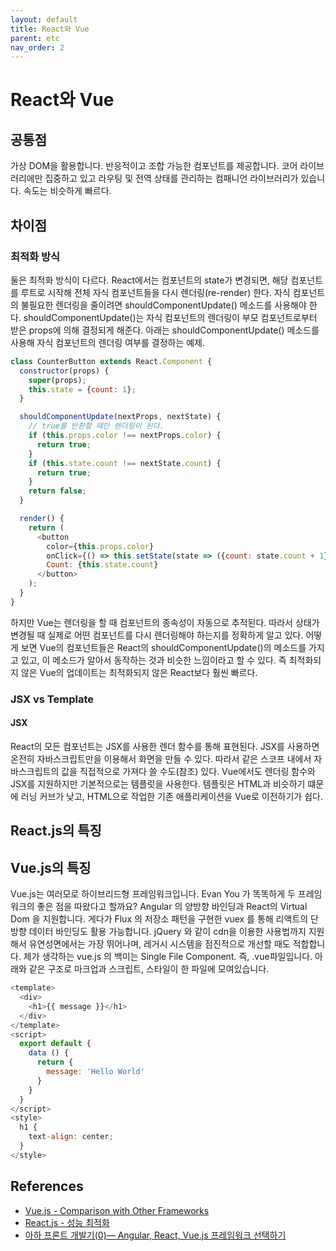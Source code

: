 ```yaml
---
layout: default
title: React와 Vue
parent: etc
nav_order: 2
---
```


# React와 Vue

## 공통점

가상 DOM을 활용합니다.
반응적이고 조합 가능한 컴포넌트를 제공합니다.
코어 라이브러리에만 집중하고 있고 라우팅 및 전역 상태를 관리하는 컴패니언 라이브러리가 있습니다.
속도는 비슷하게 빠르다.

## 차이점

### 최적화 방식

둘은 최적화 방식이 다르다. React에서는 컴포넌트의 state가 변경되면, 해당 컴포넌트를 루트로 시작해 전체 자식 컴포넌트들을 다시 렌더링(re-render) 한다. 자식 컴포넌트의 불필요한 렌더링을 줄이려면 shouldComponentUpdate() 메소드를 사용해야 한다. shouldComponentUpdate()는 자식 컴포넌트의 렌더링이 부모 컴포넌트로부터 받은 props에 의해 결정되게 해준다. 아래는 shouldComponentUpdate() 메소드를 사용해 자식 컴포넌트의 렌더링 여부를 결정하는 예제.

```js
class CounterButton extends React.Component {
  constructor(props) {
    super(props);
    this.state = {count: 1};
  }

  shouldComponentUpdate(nextProps, nextState) {
    // true를 반환할 때만 렌더링이 된다.
    if (this.props.color !== nextProps.color) {
      return true;
    }
    if (this.state.count !== nextState.count) {
      return true;
    }
    return false;
  }

  render() {
    return (
      <button
        color={this.props.color}
        onClick={() => this.setState(state => ({count: state.count + 1}))}>
        Count: {this.state.count}
      </button>
    );
  }
}
```

하지만 Vue는 렌더링을 할 때 컴포넌트의 종속성이 자동으로 추적된다. 따라서 상태가 변경될 때 실제로 어떤 컴포넌트를 다시 렌더링해야 하는지를 정확하게 알고 있다. 어떻게 보면 Vue의 컴포넌트들은 React의 shouldComponentUpdate()의 메소드를 가지고 있고, 이 메소드가 알아서 동작하는 것과 비슷한 느낌이라고 할 수 있다. 즉 최적화되지 않은 Vue의 업데이트는 최적화되지 않은 React보다 훨씬 빠르다.

### JSX vs Template

#### JSX

React의 모든 컴포넌트는 JSX를 사용한 렌더 함수를 통해 표현된다. JSX를 사용하면 온전히 자바스크립트만을 이용해서 화면을 만들 수 있다. 따라서 같은 스코프 내에서 자바스크립트의 값을 직접적으로 가져다 쓸 수도(참조) 있다. Vue에서도 렌더링 함수와 JSX를 지원하지만 기본적으로는 템플릿을 사용한다. 템플릿은 HTML과 비슷하기 떄문에 러닝 커브가 낮고, HTML으로 작업한 기존 애플리케이션을 Vue로 이전하기가 쉽다.

## React.js의 특징

## Vue.js의 특징

Vue.js는 여러모로 하이브리드형 프레임워크입니다. Evan You 가 똑똑하게 두 프레임워크의 좋은 점을 따왔다고 할까요? Angular 의 양방향 바인딩과 React의 Virtual Dom 을 지원합니다. 게다가 Flux 의 저장소 패턴을 구현한 vuex 를 통해 리액트의 단방향 데이터 바인딩도 활용 가능합니다. jQuery 와 같이 cdn을 이용한 사용법까지 지원해서 유연성면에서는 가장 뛰어나며, 레거시 시스템을 점진적으로 개선할 때도 적합합니다. 제가 생각하는 vue.js 의 백미는 Single File Component. 즉, .vue파일입니다. 아래와 같은 구조로 마크업과 스크립트, 스타일이 한 파일에 모여있습니다.

```js
<template>
  <div>
    <h1>{{ message }}</h1>
  </div>
</template>
<script>
  export default {
    data () {
      return {
        message: 'Hello World'
      }
    }
  }
</script>
<style>
  h1 {
    text-align: center;
  }
</style>
```

## References

* [Vue.js - Comparison with Other Frameworks](https://vuejs.org/v2/guide/comparison.html)
* [React.js - 성능 최적화](https://ko.reactjs.org/docs/optimizing-performance.html#shouldcomponentupdate-in-action)
* [아하 프론트 개발기(0)— Angular, React, Vue.js 프레임워크 선택하기](https://medium.com/aha-official/%EC%95%84%ED%95%98-%ED%94%84%EB%A1%A0%ED%8A%B8-%EA%B0%9C%EB%B0%9C%EA%B8%B0-0-angular-react-vue-js-%ED%94%84%EB%A0%88%EC%9E%84%EC%9B%8C%ED%81%AC-%EC%84%A0%ED%83%9D-f797392118d0)
